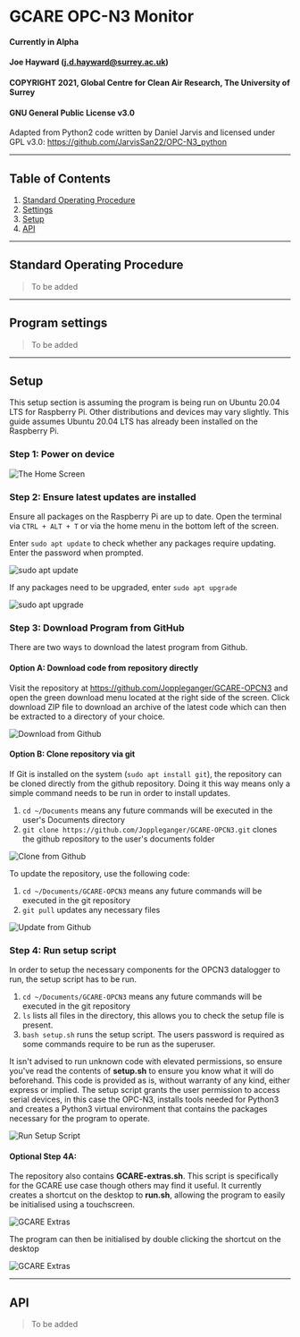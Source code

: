 # GCARE OPC-N3 Monitor
#### Currently in Alpha
#### Joe Hayward (j.d.hayward@surrey.ac.uk)
#### COPYRIGHT 2021, Global Centre for Clean Air Research, The University of Surrey
#### GNU General Public License v3.0

Adapted from Python2 code written by Daniel Jarvis and
licensed under GPL v3.0:
https://github.com/JarvisSan22/OPC-N3_python

---

## Table of Contents
1. [Standard Operating Procedure](#standard-operating-procedure)
2. [Settings](#program-settings)
3. [Setup](#setup)
4. [API](#api)

---

## Standard Operating Procedure

>To be added

---

## Program settings

>To be added

---

## Setup

This setup section is assuming the program is being run on Ubuntu 20.04 LTS for Raspberry Pi. Other distributions and devices may vary slightly. This guide assumes Ubuntu 20.04 LTS has already been installed on the Raspberry Pi.

### Step 1: Power on device
![The Home Screen](Images/Setup/01%20-%20Homescreen.png)

### Step 2: Ensure latest updates are installed
Ensure all packages on the Raspberry Pi are up to date. Open the terminal via `CTRL + ALT + T` or via the home menu in the bottom left of the screen.

Enter `sudo apt update` to check whether any packages require updating. Enter the password when prompted.

![sudo apt update](Images/Setup/02%20-%20Update1.png)

If any packages need to be upgraded, enter `sudo apt upgrade`

![sudo apt upgrade](Images/Setup/02%20-%20Update2.png)

### Step 3: Download Program from GitHub
There are two ways to download the latest program from Github.

#### Option A: Download code from repository directly
Visit the repository at https://github.com/Joppleganger/GCARE-OPCN3 and open the green download menu located at the right side of the screen. Click download ZIP file to download an archive of the latest code which can then be extracted to a directory of your choice.

![Download from Github](Images/Setup/03%20-%20Download%20from%20Git.png)

#### Option B: Clone repository via git
If Git is installed on the system (`sudo apt install git`), the repository can be cloned directly from the github repository. Doing it this way means only a simple command needs to be run in order to install updates.
1. `cd ~/Documents` means any future commands will be executed in the user's Documents directory
2. `git clone https://github.com/Joppleganger/GCARE-OPCN3.git` clones the github repository to the user's documents folder

![Clone from Github](Images/Setup/03%20-%20Clone%20from%20Git%20A.png)

To update the repository, use the following code:

1. `cd ~/Documents/GCARE-OPCN3` means any future commands will be executed in the git repository
2. `git pull` updates any necessary files

![Update from Github](Images/Setup/03%20-%20Update%20from%20Git.png)

### Step 4: Run setup script
In order to setup the necessary components for the OPCN3 datalogger to run, the setup script has to be run.
1. `cd ~/Documents/GCARE-OPCN3` means any future commands will be executed in the git repository
2. `ls` lists all files in the directory, this allows you to check the setup file is present.
3. `bash setup.sh` runs the setup script. The users password is required as some commands require to be run as the superuser.

It isn't advised to run unknown code with elevated permissions, so ensure you've read the contents of __setup.sh__ to ensure you know what it will do beforehand. This code is provided as is, without warranty of any kind, either express or implied. The setup script grants the user permission to access serial devices, in this case the OPC-N3, installs tools needed for Python3 and creates a Python3 virtual environment that contains the packages necessary for the program to operate.

![Run Setup Script](Images/Setup/04%20-%20Run%20Setup%20Script.png)

#### Optional Step 4A:
The repository also contains __GCARE-extras.sh__. This script is specifically for the GCARE use case though others may find it useful. It currently creates a shortcut on the desktop to __run.sh__, allowing the program to easily be initialised using a touchscreen.

![GCARE Extras](Images/Setup/04%20-%20GCARE%20Extras.png)

The program can then be initialised by double clicking the shortcut on the desktop


![GCARE Extras](Images/Setup/04%20-%20Shortcut.png)

---

## API

>To be added
